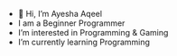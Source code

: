 - 👋 Hi, I’m Ayesha Aqeel
- I am a Beginner Programmer 
- I’m interested in Programming & Gaming
- I’m currently learning Programming

